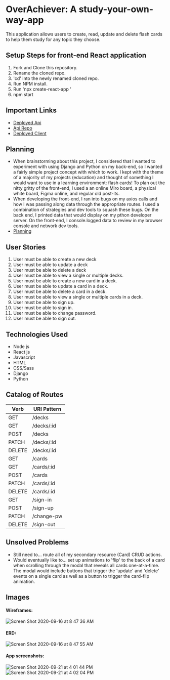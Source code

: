 # OverAchiever: A study-your-own-way-app

This application allows users to create, read, update and delete flash cards to help them study for any topic they choose.

## Setup Steps for front-end React application
1. Fork and Clone this repository.
2. Rename the cloned repo.
3. 'cd' into the newly renamed cloned repo.
4. Run NPM install.
5. Run 'npx create-react-app <my-app>'
6. npm start

## Important Links
- [Deployed Api]()
- [Api Repo]()
- [Deployed Client]()

## Planning
- When brainstorming about this project, I considered that I wanted to experiment with using Django and Python on my back-end, so I wanted a fairly simple project concept with which to work. I kept with the theme of a majority of my projects (education) and thought of something I would want to use in a learning environment: flash cards! To plan out the nitty gritty of the front-end, I used a an online Miro board, a physical white board, Figma online, and regular old post-its.
- When developing the front-end, I ran into bugs on my axios calls and how I was passing along data through the appropriate routes. I used a combination of strategies and dev tools to squash these bugs. On the back end, I printed data that would display on my pthon developer server. On the front-end, I console.logged data to review in my browser console and network dev tools.
- [Planning](https://imgur.com/Bax5P1E)

## User Stories
1. User must be able to create a new deck
2. User must be able to update a deck
3. User must be able to delete a deck
4. User must be able to view a single or multiple decks.
5. User must be able to create a new card in a deck.
6. User must be able to update a card in a deck.
7. User must be able to delete a card in a deck.
8. User must be able to view a single or multiple cards in a deck.
9. User must be able to sign up.
10. User must be able to sign in.
11. User must be able to change password.
12. User must be able to sign out.

## Technologies Used
- Node js
- React js
- Javascript
- HTML
- CSS/Sass
- Django
- Python

## Catalog of Routes
Verb         |	URI Pattern
------------ | -------------
GET | /decks
GET | /decks/:id
POST | /decks
PATCH | /decks/:id
DELETE | /decks/:id
GET | /cards
GET | /cards/:id
POST | /cards
PATCH | /cards/:id
DELETE | /cards/:id
GET | /sign-in
POST | /sign-up
PATCH | /change-pw
DELETE | /sign-out

## Unsolved Problems
- Still need to... route all of my secondary resource (Card) CRUD actions.
- Would eventually like to... set up animations to 'flip' to the back of a card when scrolling through the modal that reveals all cards one-at-a-time. The modal would include buttons that trigger the 'update' and 'delete' events on a single card as well as a button to trigger the card-flip animation.

## Images
#### Wireframes:
![Screen Shot 2020-09-16 at 8 47 36 AM](https://media.git.generalassemb.ly/user/27368/files/17b4c800-fc23-11ea-8114-dca1816082bb)
#### ERD:
![Screen Shot 2020-09-16 at 8 47 55 AM](https://media.git.generalassemb.ly/user/27368/files/5fd3ea80-fc23-11ea-80d2-f12a73c17bc0)
#### App screenshots:
![Screen Shot 2020-09-21 at 4 01 44 PM](https://media.git.generalassemb.ly/user/27368/files/eb4d7b80-fc23-11ea-85ef-160e15d7461b)
![Screen Shot 2020-09-21 at 4 02 04 PM](https://media.git.generalassemb.ly/user/27368/files/f99b9780-fc23-11ea-8a00-16f12b2770f5)